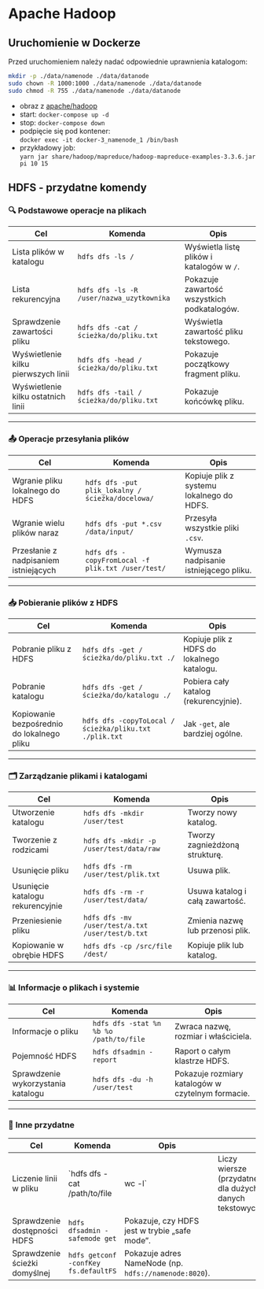# Apache Hadoop

## Uruchomienie w Dockerze

Przed uruchomieniem należy nadać odpowiednie uprawnienia katalogom:

```bash
mkdir -p ./data/namenode ./data/datanode
sudo chown -R 1000:1000 ./data/namenode ./data/datanode
sudo chmod -R 755 ./data/namenode ./data/datanode
```

- obraz z [apache/hadoop](https://hub.docker.com/r/apache/hadoop)
- start: `docker-compose up -d`
- stop: `docker-compose down`
- podpięcie się pod kontener: \
`docker exec -it docker-3_namenode_1 /bin/bash`
- przykładowy job: \
`yarn jar share/hadoop/mapreduce/hadoop-mapreduce-examples-3.3.6.jar pi 10 15`



## HDFS - przydatne komendy

### 🔍 **Podstawowe operacje na plikach**

| Cel                                 | Komenda                                   | Opis                                        |
| ----------------------------------- | ----------------------------------------- | ------------------------------------------- |
| Lista plików w katalogu             | `hdfs dfs -ls /`                          | Wyświetla listę plików i katalogów w `/`.   |
| Lista rekurencyjna                  | `hdfs dfs -ls -R /user/nazwa_uzytkownika` | Pokazuje zawartość wszystkich podkatalogów. |
| Sprawdzenie zawartości pliku        | `hdfs dfs -cat /ścieżka/do/pliku.txt`     | Wyświetla zawartość pliku tekstowego.       |
| Wyświetlenie kilku pierwszych linii | `hdfs dfs -head /ścieżka/do/pliku.txt`    | Pokazuje początkowy fragment pliku.         |
| Wyświetlenie kilku ostatnich linii  | `hdfs dfs -tail /ścieżka/do/pliku.txt`    | Pokazuje końcówkę pliku.                    |

---

### 📤 **Operacje przesyłania plików**

| Cel                                   | Komenda                                           | Opis                                      |
| ------------------------------------- | ------------------------------------------------- | ----------------------------------------- |
| Wgranie pliku lokalnego do HDFS       | `hdfs dfs -put plik_lokalny /ścieżka/docelowa/`   | Kopiuje plik z systemu lokalnego do HDFS. |
| Wgranie wielu plików naraz            | `hdfs dfs -put *.csv /data/input/`                | Przesyła wszystkie pliki `.csv`.          |
| Przesłanie z nadpisaniem istniejących | `hdfs dfs -copyFromLocal -f plik.txt /user/test/` | Wymusza nadpisanie istniejącego pliku.    |

---

### 📥 **Pobieranie plików z HDFS**

| Cel                                        | Komenda                                               | Opis                                       |
| ------------------------------------------ | ----------------------------------------------------- | ------------------------------------------ |
| Pobranie pliku z HDFS                      | `hdfs dfs -get /ścieżka/do/pliku.txt ./`              | Kopiuje plik z HDFS do lokalnego katalogu. |
| Pobranie katalogu                          | `hdfs dfs -get /ścieżka/do/katalogu ./`               | Pobiera cały katalog (rekurencyjnie).      |
| Kopiowanie bezpośrednio do lokalnego pliku | `hdfs dfs -copyToLocal /ścieżka/pliku.txt ./plik.txt` | Jak `-get`, ale bardziej ogólne.           |

---

### 🗂️ **Zarządzanie plikami i katalogami**

| Cel                              | Komenda                                          | Opis                             |
| -------------------------------- | ------------------------------------------------ | -------------------------------- |
| Utworzenie katalogu              | `hdfs dfs -mkdir /user/test`                     | Tworzy nowy katalog.             |
| Tworzenie z rodzicami            | `hdfs dfs -mkdir -p /user/test/data/raw`         | Tworzy zagnieżdżoną strukturę.   |
| Usunięcie pliku                  | `hdfs dfs -rm /user/test/plik.txt`               | Usuwa plik.                      |
| Usunięcie katalogu rekurencyjnie | `hdfs dfs -rm -r /user/test/data/`               | Usuwa katalog i całą zawartość.  |
| Przeniesienie pliku              | `hdfs dfs -mv /user/test/a.txt /user/test/b.txt` | Zmienia nazwę lub przenosi plik. |
| Kopiowanie w obrębie HDFS        | `hdfs dfs -cp /src/file /dest/`                  | Kopiuje plik lub katalog.        |

---

### 📊 **Informacje o plikach i systemie**

| Cel                                | Komenda                                 | Opis                                              |
| ---------------------------------- | --------------------------------------- | ------------------------------------------------- |
| Informacje o pliku                 | `hdfs dfs -stat %n %b %o /path/to/file` | Zwraca nazwę, rozmiar i właściciela.              |
| Pojemność HDFS                     | `hdfs dfsadmin -report`                 | Raport o całym klastrze HDFS.                     |
| Sprawdzenie wykorzystania katalogu | `hdfs dfs -du -h /user/test`            | Pokazuje rozmiary katalogów w czytelnym formacie. |

---

### 🧹 **Inne przydatne**

| Cel                           | Komenda                              | Opis                                                  |                                                         |
| ----------------------------- | ------------------------------------ | ----------------------------------------------------- | ------------------------------------------------------- |
| Liczenie linii w pliku        | `hdfs dfs -cat /path/to/file         | wc -l`                                                | Liczy wiersze (przydatne dla dużych danych tekstowych). |
| Sprawdzenie dostępności HDFS  | `hdfs dfsadmin -safemode get`        | Pokazuje, czy HDFS jest w trybie „safe mode”.         |                                                         |
| Sprawdzenie ścieżki domyślnej | `hdfs getconf -confKey fs.defaultFS` | Pokazuje adres NameNode (np. `hdfs://namenode:8020`). |                                                         |
